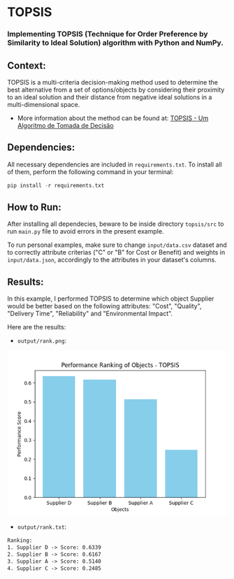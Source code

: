 # TOPSIS
### Implementing TOPSIS (Technique for Order Preference by Similarity to Ideal Solution) algorithm with Python and NumPy.

## Context:
TOPSIS is a multi-criteria decision-making method used to determine the best alternative from a set of options/objects by considering their proximity to an ideal solution and their distance from negative ideal solutions in a multi-dimensional space.

- More information about the method can be found at: [TOPSIS - Um Algoritmo de Tomada de Decisão](https://computacaointeligente.com.br/algoritmos/TOPSIS-tomada-de-decisao/)

## Dependencies:
All necessary dependencies are included in `requirements.txt`. To install all of them, perform the following command in your terminal:
```python
pip install -r requirements.txt
```

## How to Run:
After installing all dependecies, beware to be inside directory `topsis/src` to run `main.py` file to avoid errors in the present example.

To run personal examples, make sure to change `input/data.csv` dataset and to correctly attribute criterias ("C" or "B" for Cost or Benefit) and weights in `input/data.json`, accordingly to the attributes in your dataset's columns.

## Results:
In this example, I performed TOPSIS to determine which object Supplier would be better based on the following attributes: "Cost", "Quality", "Delivery Time", "Reliability" and "Environmental Impact".

Here are the results:

- `output/rank.png`:
<img src="output/rank.png" width="700">


- `output/rank.txt`:
```text
Ranking:
1. Supplier D -> Score: 0.6339
2. Supplier B -> Score: 0.6167
3. Supplier A -> Score: 0.5140
4. Supplier C -> Score: 0.2485
```


